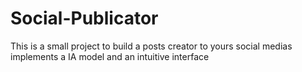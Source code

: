 # Social-Publicator
This is a small project to build a posts creator to yours social medias implements a IA model and an intuitive interface
